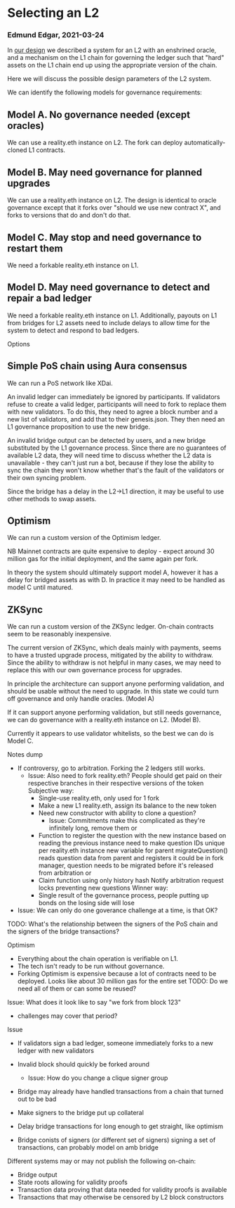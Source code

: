
# Selecting an L2

### Edmund Edgar, 2021-03-24

In [our design](design.md) we described a system for an L2 with an enshrined oracle, and a mechanism on the L1 chain for governing the ledger such that "hard" assets on the L1 chain end up using the appropriate version of the chain.

Here we will discuss the possible design parameters of the L2 system.

We can identify the following models for governance requirements:

## Model A. No governance needed (except oracles)

We can use a reality.eth instance on L2. The fork can deploy automatically-cloned L1 contracts.

## Model B. May need governance for planned upgrades

We can use a reality.eth instance on L2. The design is identical to oracle governance except that it forks over "should we use new contract X", and forks to versions that do and don't do that.

## Model C. May stop and need governance to restart them

We need a forkable reality.eth instance on L1. 

## Model D. May need governance to detect and repair a bad ledger

We need a forkable reality.eth instance on L1. Additionally, payouts on L1 from bridges for L2 assets need to include delays to allow time for the system to detect and respond to bad ledgers.



Options

## Simple PoS chain using Aura consensus

We can run a PoS network like XDai.

An invalid ledger can immediately be ignored by participants. If validators refuse to create a valid ledger, participants will need to fork to replace them with new validators. To do this, they need to agree a block number and a new list of validators, and add that to their genesis.json. They then need an L1 governance proposition to use the new bridge.

An invalid bridge output can be detected by users, and a new bridge substituted by the L1 governance process. Since there are no guarantees of available L2 data, they will need time to discuss whether the L2 data is unavailable - they can't just run a bot, because if they lose the ability to sync the chain they won't know whether that's the fault of the validators or their own syncing problem.

Since the bridge has a delay in the L2->L1 direction, it may be useful to use other methods to swap assets.


## Optimism

We can run a custom version of the Optimism ledger.

NB Mainnet contracts are quite expensive to deploy - expect around 30 million gas for the initial deployment, and the same again per fork.

In theory the system should ultimately support model A, however it has a delay for bridged assets as with D. In practice it may need to be handled as model C until matured.


## ZKSync

We can run a custom version of the ZKSync ledger. On-chain contracts seem to be reasonably inexpensive.

The current version of ZKSync, which deals mainly with payments, seems to have a trusted upgrade process, mitigated by the ability to withdraw. Since the ability to withdraw is not helpful in many cases, we may need to replace this with our own governance process for upgrades. 

In principle the architecture can support anyone performing validation, and should be usable without the need to upgrade. In this state we could turn off governance and only handle oracles. (Model A)

If it can support anyone performing validation, but still needs governance, we can do governance with a reality.eth instance on L2. (Model B).

Currently it appears to use validator whitelists, so the best we can do is Model C.




Notes dump

  - If controversy, go to arbitration. Forking the 2 ledgers still works. 
    - Issue: Also need to fork reality.eth? People should get paid on their respective branches in their respective versions of the token
      Subjective way:
        - Single-use reality.eth, only used for 1 fork
        - Make a new L1 reality.eth, assign its balance to the new token
        - Need new constructor with ability to clone a question?
           - Issue: Commitments make this complicated as they're infinitely long, remove them
          or
        - Function to register the question with the new instance based on reading the previous instance
            need to make question IDs unique per reality.eth instance
            new variable for parent
            migrateQuestion() reads question data from parent and registers it
            could be in fork manager, question needs to be migrated before it's released from arbitration
          or 
        - Claim function using only history hash
      Notify arbitration request locks preventing new questions
      Winner way:
        - Single result of the governance process, people putting up bonds on the losing side will lose
  - Issue: We can only do one goverance challenge at a time, is that OK? 
  



TODO: What's the relationship between the signers of the PoS chain and the signers of the bridge transactions?


Optimism 

 * Everything about the chain operation is verifiable on L1.
 * The tech isn't ready to be run without governance.
 * Forking Optimism is expensive because a lot of contracts need to be deployed.
     Looks like about 30 million gas for the entire set
     TODO: Do we need all of them or can some be reused?

  Issue: What does it look like to say "we fork from block 123"
   - challenges may cover that period?

Issue
 - If validators sign a bad ledger, someone immediately forks to a new ledger with new validators
 - Invalid block should quickly be forked around
   - Issue: How do you change a clique signer group
 - Bridge may already have handled transactions from a chain that turned out to be bad
  - Make signers to the bridge put up collateral
  - Delay bridge transactions for long enough to get straight, like optimism

- Bridge conists of signers (or different set of signers) signing a set of transactions, can probably model on amb bridge



Different systems may or may not publish the following on-chain:

 * Bridge output
 * State roots allowing for validity proofs
 * Transaction data proving that data needed for validity proofs is available
 * Transactions that may otherwise be censored by L2 block constructors


